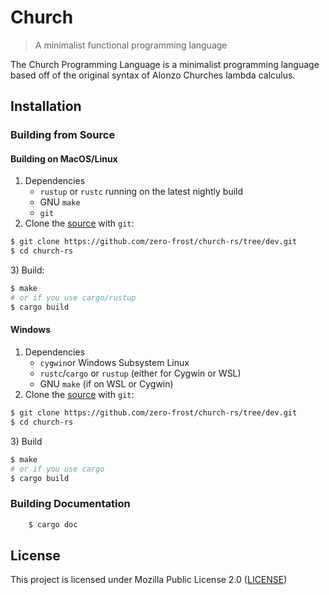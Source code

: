 
# Church
> A minimalist functional programming language

The Church Programming Language is a minimalist programming language based off of the original syntax of Alonzo Churches lambda calculus.

## Installation
### Building from Source
#### Building on MacOS/Linux
 1) Dependencies
	 * `rustup` or `rustc` running on the latest nightly build
	 * GNU `make`
	 * `git`
 2) Clone the [source] with `git`:
 ```sh
$ git clone https://github.com/zero-frost/church-rs/tree/dev.git
$ cd church-rs
```
[source]: https://github.com/zero-frost/church-rs
3) Build:
```bash
$ make
# or if you use cargo/rustup
$ cargo build
```
#### Windows
1) Dependencies 
	* `cygwin`or Windows Subsystem Linux
	* `rustc`/`cargo` or `rustup` (either for Cygwin or WSL)
	* GNU `make` (if on WSL or Cygwin)
2) Clone the [source] with `git`:
 ```sh
$ git clone https://github.com/zero-frost/church-rs/tree/dev.git
$ cd church-rs
```
[source]: https://github.com/zero-frost/church-rs
3) Build
```bash
$ make
# or if you use cargo
$ cargo build
``` 

### Building Documentation
```bash
	$ cargo doc
```
## License
This project is licensed under Mozilla Public License 2.0 ([LICENSE])

[LICENSE]: https://github.com/zero-frost/church-rs/blob/dev/LICENSE
